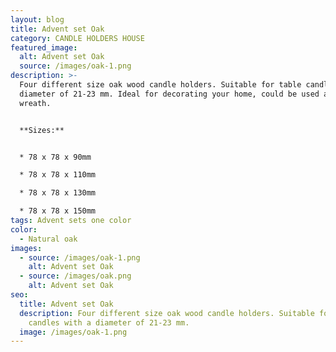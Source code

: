 ```yaml
---
layout: blog
title: Advent set Oak
category: CANDLE HOLDERS HOUSE
featured_image:
  alt: Advent set Oak
  source: /images/oak-1.png
description: >-
  Four different size oak wood candle holders. Suitable for table candles with a
  diameter of 21-23 mm. Ideal for decorating your home, could be used as Advent
  wreath.


  **Sizes:**


  * 78 x 78 x 90mm

  * 78 x 78 x 110mm

  * 78 x 78 x 130mm

  * 78 x 78 x 150mm
tags: Advent sets one color
color:
  - Natural oak
images:
  - source: /images/oak-1.png
    alt: Advent set Oak
  - source: /images/oak.png
    alt: Advent set Oak
seo:
  title: Advent set Oak
  description: Four different size oak wood candle holders. Suitable for table
    candles with a diameter of 21-23 mm.
  image: /images/oak-1.png
---
```

